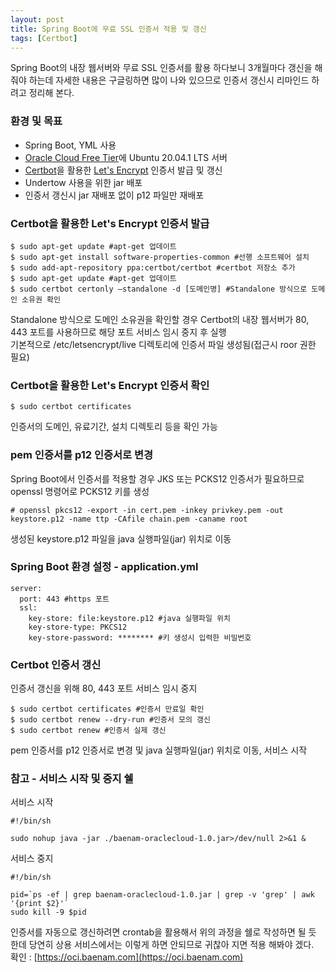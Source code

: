 ```yaml
---
layout: post
title: Spring Boot에 무료 SSL 인증서 적용 및 갱신
tags: [Certbot]
---
```


Spring Boot의 내장 웹서버와 무료 SSL 인증서를 활용 하다보니 3개월마다 갱신을 해줘야 하는데 자세한 내용은 구글링하면 많이 나와 있으므로 인증서 갱신시 리마인드 하려고 정리해 본다.

### 환경 및 목표

- Spring Boot, YML 사용
- [Oracle Cloud Free Tier](https://www.oracle.com/kr/cloud/free/)에 Ubuntu 20.04.1 LTS 서버
- [Certbot](https://certbot.eff.org/)을 활용한 [Let's Encrypt](https://letsencrypt.org/) 인증서 발급 및 갱신
- Undertow 사용을 위한 jar 배포
- 인증서 갱신시 jar 재배포 없이 p12 파일만 재배포

### Certbot을 활용한 Let's Encrypt 인증서 발급

```
$ sudo apt-get update #apt-get 업데이트
$ sudo apt-get install software-properties-common #선행 소프트웨어 설치
$ sudo add-apt-repository ppa:certbot/certbot #certbot 저장소 추가
$ sudo apt-get update #apt-get 업데이트
$ sudo certbot certonly –standalone -d [도메인명] #Standalone 방식으로 도메인 소유권 확인
```

Standalone 방식으로 도메인 소유권을 확인할 경우 Certbot의 내장 웹서버가 80, 443 포트를 사용하므로 해당 포트 서비스 임시 중지 후 실행  
기본적으로 /etc/letsencrypt/live 디렉토리에 인증서 파일 생성됨(접근시 roor 권한 필요)

### Certbot을 활용한 Let's Encrypt 인증서 확인

```
$ sudo certbot certificates
```

인증서의 도메인, 유료기간, 설치 디렉토리 등을 확인 가능

### pem 인증서를 p12 인증서로 변경

Spring Boot에서 인증서를 적용할 경우 JKS 또는 PCKS12 인증서가 필요하므로 openssl 명령어로 PCKS12 키를 생성

```
# openssl pkcs12 -export -in cert.pem -inkey privkey.pem -out keystore.p12 -name ttp -CAfile chain.pem -caname root
```

생성된 keystore.p12 파일을 java 실행파일(jar) 위치로 이동

### Spring Boot 환경 설정 - application.yml

```
server:
  port: 443 #https 포트
  ssl:
    key-store: file:keystore.p12 #java 실행파일 위치
    key-store-type: PKCS12
    key-store-password: ******** #키 생성시 입력한 비밀번호
```

### Certbot 인증서 갱신

인증서 갱신을 위해 80, 443 포트 서비스 임시 중지

```
$ sudo certbot certificates #인증서 만료일 확인
$ sudo certbot renew --dry-run #인증서 모의 갱신
$ sudo certbot renew #인증서 실제 갱신
```

pem 인증서를 p12 인증서로 변경 및 java 실행파일(jar) 위치로 이동, 서비스 시작

### 참고 - 서비스 시작 및 중지 쉘

서비스 시작

```
#!/bin/sh

sudo nohup java -jar ./baenam-oraclecloud-1.0.jar>/dev/null 2>&1 &
```

서비스 중지

```
#!/bin/sh

pid=`ps -ef | grep baenam-oraclecloud-1.0.jar | grep -v 'grep' | awk '{print $2}'`
sudo kill -9 $pid
```

인증서를 자동으로 갱신하려면 crontab을 활용해서 위의 과정을 쉘로 작성하면 될 듯 한데 당연히 상용 서비스에서는 이렇게 하면 안되므로 귀찮아 지면 적용 해봐야 겠다.  
확인 : [https://oci.baenam.com](https://oci.baenam.com)
